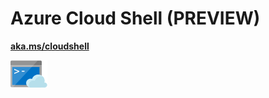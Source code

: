 # Azure Cloud Shell (PREVIEW)

[**aka.ms/cloudshell**](https://aka.ms/cloudshell)

![](media/cloud_shell.png)